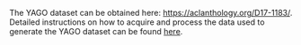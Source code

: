 The YAGO dataset can be obtained here: https://aclanthology.org/D17-1183/. <br>
Detailed instructions on how to acquire and process the data used to generate the YAGO dataset can be found [here](https://github.com/KGAccuracyEval/reliable-kg-estimation/blob/main/README.md#yago--nell).

